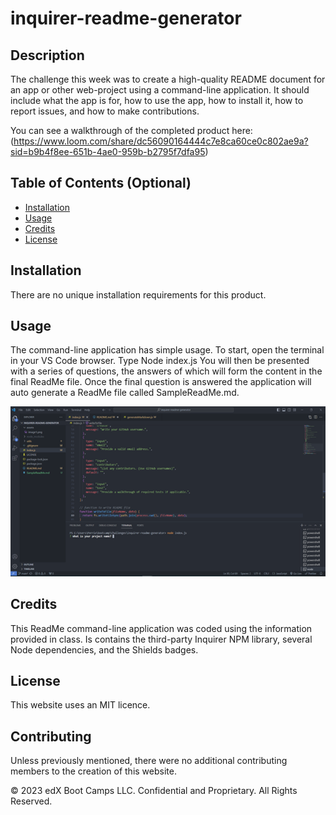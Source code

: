 # inquirer-readme-generator

## Description

The challenge this week was to create a high-quality README document for an app or other web-project using a command-line application.
It should include what the app is for, how to use the app, how to install it, how to report issues, and how to make contributions.

You can see a walkthrough of the completed product here: (https://www.loom.com/share/dc56090164444c7e8ca60ce0c802ae9a?sid=b9b4f8ee-651b-4ae0-959b-b2795f7dfa95)

## Table of Contents (Optional)

- [Installation](#installation)
- [Usage](#usage)
- [Credits](#credits)
- [License](#license)

## Installation

There are no unique installation requirements for this product.

## Usage

The command-line application has simple usage.
To start, open the terminal in your VS Code browser.
Type Node index.js
You will then be presented with a series of questions, the answers of which will form the content in the final ReadMe file.
Once the final question is answered the application will auto generate a ReadMe file called SampleReadMe.md.

<img src="assets\Node.png" alt="Bootstrap Portfolio Website">

## Credits

This ReadMe command-line application was coded using the information provided in class.
Is contains the third-party Inquirer NPM library, several Node dependencies, and the Shields badges.

## License

This website uses an MIT licence.

## Contributing

Unless previously mentioned, there were no additional contributing members to the creation of this website.

© 2023 edX Boot Camps LLC. Confidential and Proprietary. All Rights Reserved.
